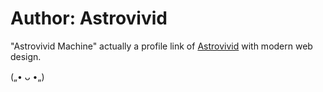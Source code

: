 <h1>Author: Astrovivid</h1>

<p>"Astrovivid Machine" actually a profile link of <a href="https://github.com/Astrovivid">Astrovivid</a> with modern web design.</p>

(„• ᴗ •„)
